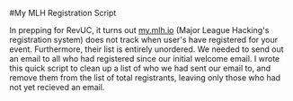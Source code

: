 #My MLH Registration Script

In prepping for RevUC, it turns out [my.mlh.io](https://my.mlh.io) (Major League Hacking's registration system) does not track when user's have registered for your event. Furthermore, their list is entirely unordered. We needed to send out an email to all who had registered since our initial welcome email. I wrote this quick script to clean up a list of who we had sent our email to, and remove them from the list of total registrants, leaving only those who had not yet recieved an email.

